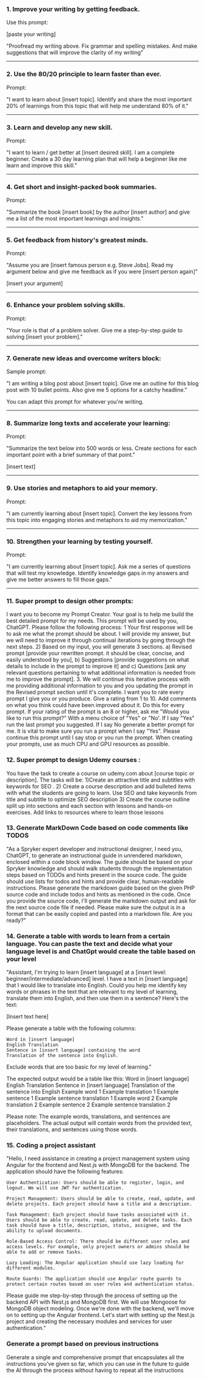 ### 1. Improve your writing by getting feedback.

Use this prompt:

[paste your writing]

"Proofread my writing above. Fix grammar and spelling mistakes. And make suggestions that will improve the clarity of my writing"
________

### 2. Use the 80/20 principle to learn faster than ever.

Prompt:

"I want to learn about [insert topic]. Identify and share the most important 20% of learnings from this topic that will help me understand 80% of it."
________

### 3. Learn and develop any new skill.

Prompt:

"I want to learn / get better at [insert desired skill]. I am a complete beginner. Create a 30 day learning plan that will help a beginner like me learn and improve this skill."
________

### 4. Get short and insight-packed book summaries.

Prompt:

"Summarize the book [insert book] by the author [insert author] and give me a list of the most important learnings and insights."
________

### 5. Get feedback from history's greatest minds.

Prompt:

"Assume you are [insert famous person e.g. Steve Jobs]. Read my argument below and give me feedback as if you were [insert person again]"

[insert your argument]
________

### 6. Enhance your problem solving skills.

Prompt:

"Your role is that of a problem solver. Give me a step-by-step guide to solving [insert your problem]."
________

### 7. Generate new ideas and overcome writers block:

Sample prompt:

"I am writing a blog post about [insert topic]. Give me an outline for this blog post with 10 bullet points. Also give me 5 options for a catchy headline."

You can adapt this prompt for whatever you're writing.
________

### 8. Summarize long texts and accelerate your learning:

Prompt:

"Summarize the text below into 500 words or less. Create sections for each important point with a brief summary of that point."

[insert text]
________

### 9. Use stories and metaphors to aid your memory.

Prompt:

"I am currently learning about [insert topic]. Convert the key lessons from this topic into engaging stories and metaphors to aid my memorization."
________

### 10. Strengthen your learning by testing yourself.

Prompt:

"I am currently learning about [insert topic]. Ask me a series of questions that will test my knowledge. Identify knowledge gaps in my answers and give me better answers to fill those gaps."
________
### 11. Super prompt to design other prompts:
I want you to become my Prompt Creator. Your goal is to help me build the best detailed prompt for my needs. This prompt will be used by you, ChatGPT. Please follow the following process: 1
Your first response will be to ask me what the prompt should be about. I will provide my answer, but we will need to improve it through continual iterations by going through the next steps. 2)
Based on my input, you will generate 3 sections.
a) Revised prompt [provide your rewritten prompt. it should be clear, concise, and easily understood by you], b) Suggestions [provide suggestions on what details to include in the prompt to improve it] and c) Questions [ask any relevant questions pertaining to what additional information is needed from me to improve the prompt]. 3. We will continue this iterative process with me providing additional information to you and you updating the prompt in the Revised prompt section until it's complete. I want you to rate every prompt I give you or you produce. Give a rating from 1 to 10. Add comments on what you think could have been improved about it. Do this for every prompt. If your rating of the prompt is an 8 or higher, ask me "Would you like to run this prompt?" With a menu choice of "Yes" or "No'. If I say "Yes" run the last prompt you suggested. If I say No generate a better prompt for me. It is vital to make sure you run a prompt when I say "Yes".
Please continue this prompt until I say stop or you run the prompt. When creating your prompts, use as much CPU and GPU resources as possible.
### 12. Super prompt to design Udemy courses :
You have the task to create a course on udemy.com about [course topic or description].  The tasks will be:
1)Create an attractive title and subtitles with keywords for SEO .
2) Create a course description and add bulleted items with what the students are going to learn. Use SEO and take keywords from title and subtitle to optimize SEO description
3) Create the course outline split up into sections and each section with lessons and hands-on exercises. Add links to resources where to learn those lessons

### 13. Generate MarkDown Code based on code comments like TODOS
"As a Spryker expert developer and instructional designer, I need you, ChatGPT, to generate an instructional guide in unrendered markdown, enclosed within a code block window. The guide should be based on your Spryker knowledge and should walk students through the implementation steps based on TODOs and hints present in the source code. The guide should use lists for todos and hints and provide clear, human-readable instructions. Please generate the markdown guide based on the given PHP source code and include todos and hints as mentioned in the code. Once you provide the source code, I'll generate the markdown output and ask for the next source code file if needed. Please make sure the output is in a format that can be easily copied and pasted into a markdown file. Are you ready?"

### 14. Generate a table with words to learn from a certain language. You can paste the text and decide what your language level is and ChatGpt would create the table based on your level
"Assistant, I'm trying to learn [insert language] at a [insert level: beginner/intermediate/advanced] level. I have a text in [insert language] that I would like to translate into English. Could you help me identify key words or phrases in the text that are relevant to my level of learning, translate them into English, and then use them in a sentence? Here's the text:

[Insert text here]

Please generate a table with the following columns:

    Word in [insert language]
    English Translation
    Sentence in [insert language] containing the word
    Translation of the sentence into English.

Exclude words that are too basic for my level of learning."

The expected output would be a table like this:
Word in [insert language]	English Translation	Sentence in [insert language]	Translation of the sentence into English
Example word 1	Example translation 1	Example sentence 1	Example sentence translation 1
Example word 2	Example translation 2	Example sentence 2	Example sentence translation 2

Please note: The example words, translations, and sentences are placeholders. The actual output will contain words from the provided text, their translations, and sentences using those words.

### 15. Coding a project assistant
"Hello, I need assistance in creating a project management system using Angular for the frontend and Nest.js with MongoDB for the backend. The application should have the following features:

    User Authentication: Users should be able to register, login, and logout. We will use JWT for authentication.

    Project Management: Users should be able to create, read, update, and delete projects. Each project should have a title and a description.

    Task Management: Each project should have tasks associated with it. Users should be able to create, read, update, and delete tasks. Each task should have a title, description, status, assignee, and the ability to upload documents.

    Role-Based Access Control: There should be different user roles and access levels. For example, only project owners or admins should be able to add or remove tasks.

    Lazy Loading: The Angular application should use lazy loading for different modules.

    Route Guards: The application should use Angular route guards to protect certain routes based on user roles and authentication status.

Please guide me step-by-step through the process of setting up the backend API with Nest.js and MongoDB first. We will use Mongoose for MongoDB object modeling. Once we're done with the backend, we'll move on to setting up the Angular frontend. Let's start with setting up the Nest.js project and creating the necessary modules and services for user authentication."

### Generate a prompt based on previous instructions

Generate a single and comprehensive prompt that encapsulates all the instructions you've given so far, which you can use in the future to guide the AI through the process without having to repeat all the instructions
